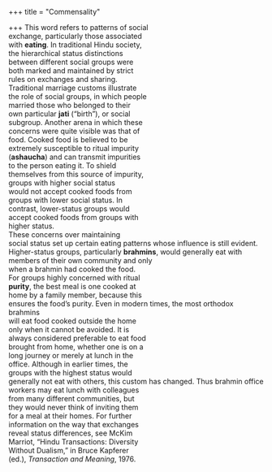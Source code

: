 +++
title = "Commensality"

+++
This word refers to patterns of social  
exchange, particularly those associated  
with **eating**. In traditional Hindu society,  
the hierarchical status distinctions  
between different social groups were  
both marked and maintained by strict  
rules on exchanges and sharing.  
Traditional marriage customs illustrate  
the role of social groups, in which people  
married those who belonged to their  
own particular **jati** (“birth”), or social  
subgroup. Another arena in which these  
concerns were quite visible was that of  
food. Cooked food is believed to be  
extremely susceptible to ritual impurity  
(**ashaucha**) and can transmit impurities  
to the person eating it. To shield  
themselves from this source of impurity,  
groups with higher social status  
would not accept cooked foods from  
groups with lower social status. In  
contrast, lower-status groups would  
accept cooked foods from groups with  
higher status.  
These concerns over maintaining  
social status set up certain eating patterns whose influence is still evident.  
Higher-status groups, particularly **brahmins**, would generally eat with members of their own community and only  
when a brahmin had cooked the food.  
For groups highly concerned with ritual  
**purity**, the best meal is one cooked at  
home by a family member, because this  
ensures the food’s purity. Even in modern times, the most orthodox brahmins  
will eat food cooked outside the home  
only when it cannot be avoided. It is  
always considered preferable to eat food  
brought from home, whether one is on a  
long journey or merely at lunch in the  
office. Although in earlier times, the  
groups with the highest status would  
generally not eat with others, this custom has changed. Thus brahmin office  
workers may eat lunch with colleagues  
from many different communities, but  
they would never think of inviting them  
for a meal at their homes. For further  
information on the way that exchanges  
reveal status differences, see McKim  
Marriot, “Hindu Transactions: Diversity  
Without Dualism,” in Bruce Kapferer  
(ed.), *Transaction and Meaning*, 1976.
